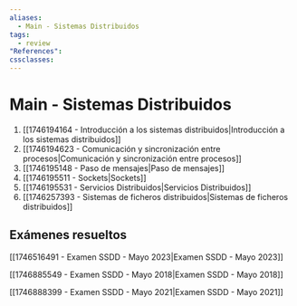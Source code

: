 ```yaml
---
aliases:
  - Main - Sistemas Distribuidos
tags:
  - review
"References":
cssclasses:
---
```

# Main - Sistemas Distribuidos

1.  [[1746194164 - Introducción a los sistemas distribuidos|Introducción a los sistemas distribuidos]]
2.  [[1746194623 - Comunicación y sincronización entre procesos|Comunicación y sincronización entre procesos]]
3. [[1746195148 - Paso de mensajes|Paso de mensajes]] 
4. [[1746195511 - Sockets|Sockets]]
5. [[1746195531 - Servicios Distribuidos|Servicios Distribuidos]] 
6. [[1746257393 - Sistemas de ficheros distribuidos|Sistemas de ficheros distribuidos]]


## Exámenes resueltos

[[1746516491 - Examen SSDD - Mayo 2023|Examen SSDD - Mayo 2023]]

[[1746885549 - Examen SSDD - Mayo 2018|Examen SSDD - Mayo 2018]]

[[1746888399 - Examen SSDD - Mayo 2021|Examen SSDD - Mayo 2021]]
